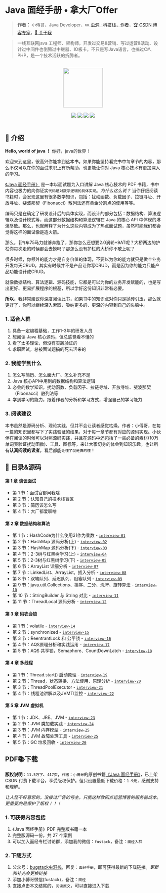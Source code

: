 # Java 面经手册 • 拿大厂Offer

> **作者：** 小傅哥，Java Developer，[:pencil2: 虫洞 · 科技栈，作者](https://bugstack.cn)，[:trophy: CSDN 博客专家](https://bugstack.blog.csdn.net)，[:memo: 关于我](https://bugstack.cn/about.html)

> 一线互联网java 工程师、架构师，开发过交易&营销、写过运营&活动、设计过中间件也倒腾过中继器、IO板卡。不只是写Java语言，也搞过C#、PHP，是一个技术活跃的折腾者。

<br/>
<div align="center">
    <a href="https://bugstack.cn" style="text-decoration:none"><img src="https://bugstack.cn/assets/images/icon.svg" width="128px"></a>
</div>
<br/>  

<div align="center">
<a href="https://github.com/fuzhengwei/CodeGuide"><img src="https://badgen.net/github/stars/fuzhengwei/CodeGuide?icon=github&color=4ab8a1"></a>
<a href="https://github.com/fuzhengwei/CodeGuide"><img src="https://badgen.net/github/forks/fuzhengwei/CodeGuide?icon=github&color=4ab8a1"></a>
<a href="https://bugstack.cn" target="_blank"><img src="https://bugstack.cn/assets/images/onlinebook.svg"></a>
<a href="https://bugstack.cn/assets/images/qrcode.png?x-oss-process=style/may"><img src="https://itstack.org/_media/wxbugstack.svg"></a>
</div>
<br/>

## :bookmark: 介绍

**Hello, world of java ！**  你好，java的世界！

欢迎来到这里，很高兴你能拿到这本书。如果你能坚持看完书中每章节的内容，那么不仅可以在你的面试求职上有所帮助，也更能让你对 Java 核心技术有更加深入的学习。

[《Java 面经手册》](#) 是一本以面试题为入口讲解 Java 核心技术的 PDF 书籍，书中内容也极力的向你证实`代码是对数学逻辑的具体实现`。*为什么这么说？* 当你仔细阅读书籍时，会发现这里有很多数学知识，包括：扰动函数、负载因子、拉链寻址、开放寻址、斐波那契（Fibonacci）散列法还有黄金分割点的使用等等。

编码只是在确定了研发设计后的具体实现，而设计的部分包括：数据结构、算法逻辑以及设计模式等，而这部分数据结构和算法逻辑在 Java 的核心 API 中体现的淋漓尽致。那么，也就解释了为什么这些内容成为了热点面试题，虽然可能我们都会觉得这样的面试像是造火箭。

那么，🚕汽车75马力就够奔跑了，那你怎么还想要2.0涡轮+9AT呢？大桥两边的护栏你每次走的时候都会去摸吗？那怎么没有护栏的大桥你不敢上呢？

很多时候，你额外的能力才是自身价值的体现，不要以为你的能力就只是做个业务开发每天CRUD。其实有时候并不是产品让你写CRUD，而是因为你的能力只能产品功能设计成CRUD。

就像数据结构、算法逻辑、源码技能，它都是可以为你的业务开发赋能的，也是写出更好、更易扩展程序的根基，所以学好这份知识非常有必要。

**所以**，我非常建议你深度阅读此书，如果书中的知识点对你只是抛砖引玉，那么就更好了，你可以继续深入索取，吸纳更多的、更深的内容到自己的头脑中。

### 1. 适合人群

1. 具备一定编程基础，工作1-3年的研发人员
2. 想阅读 Java 核心源码，但总感觉看不懂的
3. 看了太多理论，但没有实践验证的
4. 求职面试，总被面试题搞的死去活来的

### 2. 我能学到什么

1. 怎么写简历、怎么面大厂、怎么补充不足
2. Java 核心API中用到的数据结构和算法逻辑
3. 必会的数学知识，扰动函数、负载因子、拉链寻址、开放寻址、斐波那契（Fibonacci）散列法等
4. 学到学习的能力，跟着作者的分析和学习方式，增强自己的学习能力

### 3. 阅读建议

本书虽然是源码分析、理论实践，但并不会让读者感觉枯燥。作者：小傅哥，在每一篇的知识里都写下了实践验证的结果，对于每一章节都有对应的源码实现。小伙伴在阅读的时候可以对照源码实践，并且在源码中还包括了一些必备的素材(10万单词表验证扰动函数)、工具、图标等，来让大家切身的体会到知识乐趣。也让所有**认真阅读的读者**，看后都能`让懂了就是真的懂`！

## :bookmark_tabs: 目录&源码

#### 第 1 章 谈谈面试

- 第 1 节：面试官都问我啥
- 第 2 节：认知自己的技术栈盲区
- 第 3 节：简历该怎么写
- 第 4 节：大厂都爱聊啥

#### 第 2 章 数据结构和算法

- 第 1 节：HashCode为什么使用31作为乘数 - [`interview-01`](https://github.com/fuzhengwei/interview/tree/master/interview-01)
- 第 2 节：HashMap 源码分析(上)  - [`interview-02`](https://github.com/fuzhengwei/interview/tree/master/interview-02)
- 第 3 节：HashMap 源码分析(下)  - [`interview-03`](https://github.com/fuzhengwei/interview/tree/master/interview-03)
- 第 4 节：2-3树与红黑树学习(上) - [`interview-04`](https://github.com/fuzhengwei/interview/tree/master/interview-04)
- 第 5 节：2-3树与红黑树学习(下) - [`interview-05`](https://github.com/fuzhengwei/interview/tree/master/interview-05)
- 第 6 节：ArrayList 详细分析 - [`interview-07`](https://github.com/fuzhengwei/interview/tree/master/interview-06)
- 第 7 节：LinkedList、ArrayList，插入分析 - [`interview-08`](https://github.com/fuzhengwei/interview/tree/master/interview-08)
- 第 8 节：双端队列、延迟队列、阻塞队列 - [`interview-09`](https://github.com/fuzhengwei/interview/tree/master/interview-09)
- 第 9 节：java.util.Collections、排序、二分、洗牌、旋转算法 - [`interview-10`](https://github.com/fuzhengwei/interview/tree/master/interview-10)
- 第 10 节：StringBuilder 与 String 对比 - [`interview-11`](https://github.com/fuzhengwei/interview/tree/master/interview-10)
- 第 11 节：ThreadLocal 源码分析 - [`interview-12`](https://github.com/fuzhengwei/interview/tree/master/interview-12)

#### 第 3 章 码农会锁

- 第 1 节：volatile - [`interview-14`](https://github.com/fuzhengwei/interview/tree/master/interview-14)
- 第 2 节：synchronized - [`interview-15`](https://github.com/fuzhengwei/interview/tree/master/interview-15)
- 第 3 节：ReentrantLock 和 公平锁 - [`interview-16`](https://github.com/fuzhengwei/interview/tree/master/interview-16)
- 第 4 节：AQS原理分析和实践运用 - [`interview-17`](https://github.com/fuzhengwei/interview/tree/master/interview-17)
- 第 5 节：AQS 共享锁，Semaphore、CountDownLatch - [`interview-18`](https://github.com/fuzhengwei/interview/tree/master/interview-18)

#### 第 4 章 多线程

- 第 1 节：Thread.start() 启动原理 - [`interview-19`](https://github.com/fuzhengwei/interview/tree/master/interview-19)
- 第 2 节：Thread，状态转换、方法使用、原理分析 - [`interview-20`](https://github.com/fuzhengwei/interview/tree/master/interview-20)
- 第 3 节：ThreadPoolExecutor - [`interview-21`](https://github.com/fuzhengwei/interview/tree/master/interview-21)
- 第 4 节：线程池讲解以及JVMTI监控 - [`interview-22`](https://github.com/fuzhengwei/interview/tree/master/interview-22)

#### 第 5 章 JVM 虚拟机

- 第 1 节：JDK、JRE、JVM - [`interview-23`](https://github.com/fuzhengwei/interview/tree/master/interview-23)
- 第 2 节：JVM 类加载实践 - [`interview-24`](https://github.com/fuzhengwei/interview/tree/master/interview-24)
- 第 3 节：JVM 内存模型 - [`interview-25`](https://github.com/fuzhengwei/interview/tree/master/interview-22)
- 第 4 节：JVM 故障处理工具 - [`interview-25`](https://github.com/fuzhengwei/interview/tree/master/interview-25)
- 第 5 节：GC 垃圾回收 - [`interview-26`](https://github.com/fuzhengwei/interview/tree/master/interview-26)

## PDF📚下载

**版权说明**：`11.5万字`、`417页`，`作者：小傅哥`的原创书籍[《Java 面经手册》](#)，已上架 CSDN 付费下载平台，享受版权保护。但只设置最低下载价格：`1.9元`，感谢支持和理解。

*让人怪不好意思的，没接过广告的号主，只能这样收回点运营博客的服务器成本。更重要的是保护了版权！！！*

### 1. 可获得内容包括

1. 《Java 面经手册》PDF 完整版书籍一本
2. 完整版源码一份，共 27 个案例
3. 可以加入面经专栏讨论群，添加我的微信：`fustack`，备注：`面经入群`

### 2. 下载方式

1. 公众号：[bugstack虫洞栈](https://bugstack.cn/assets/images/qrcode.png)，回复：`面经手册`，即可获得最新的下载链接。*更新和补充会更换链接*
2. 添加小傅哥微信(fustack)，备注：`面经`
3. 直接点击本文结尾的，`阅读原文`，可以直接进入下载